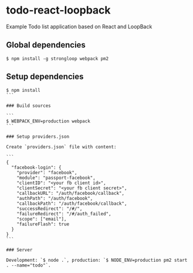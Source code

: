 # todo-react-loopback

Example Todo list application based on React and LoopBack

## Global dependencies

```
$ npm install -g strongloop webpack pm2
```

## Setup dependencies

````
$ npm install
```

### Build sources

```
$ WEBPACK_ENV=production webpack
```

### Setup providers.json

Create `providers.json` file with content:

```
{
  "facebook-login": {
    "provider": "facebook",
    "module": "passport-facebook",
    "clientID": "<your fb client id>",
    "clientSecret": "<your fb client secret>",
    "callbackURL": "/auth/facebook/callback",
    "authPath": "/auth/facebook",
    "callbackPath": "/auth/facebook/callback",
    "successRedirect": "/#/",
    "failureRedirect": "/#/auth_failed",
    "scope": ["email"],
    "failureFlash": true
  }
}
```

### Server

Development: `$ node .`, production: `$ NODE_ENV=production pm2 start . --name="todo"`.
